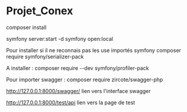 # Projet_Conex

composer install

symfony server:start -d
symfony open:local

Pour installer si il ne reconnais pas les use importés
symfony composer require symfony/serializer-pack

A installer :
composer require --dev symfony/profiler-pack

Pour importer swagger :
composer require zircote/swagger-php

http://127.0.0.1:8000/swagger/
lien vers l'interface swagger

http://127.0.0.1:8000/test/api
lien vers la page de test